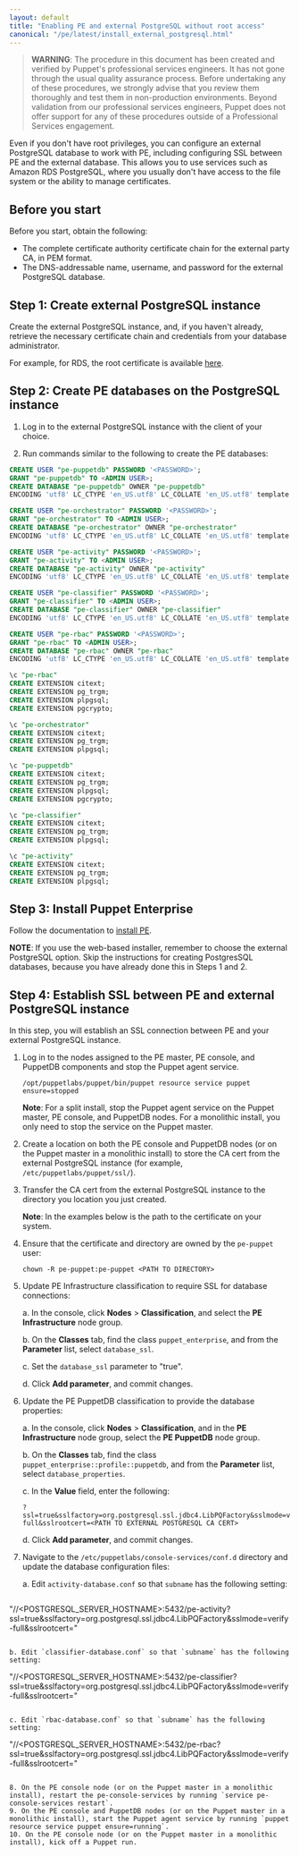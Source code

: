 ```yaml
---
layout: default
title: "Enabling PE and external PostgreSQL without root access"
canonical: "/pe/latest/install_external_postgresql.html"
---
```


> **WARNING**: The procedure in this document has been created and verified by Puppet's professional services engineers. It has not gone through the usual quality assurance process. Before undertaking any of these procedures, we strongly advise that you review them thoroughly and test them in non-production environments. Beyond validation from our professional services engineers, Puppet does not offer support for any of these procedures outside of a Professional Services engagement.

Even if you don't have root privileges, you can configure an external PostgreSQL database to work with PE, including configuring SSL between PE and the external database. This allows you to use services such as Amazon RDS PostgreSQL, where you usually don't have access to the file system or the ability to manage certificates.

## Before you start
Before you start, obtain the following:

- The complete certificate authority certificate chain for the external party CA, in PEM format.
- The DNS-addressable name, username, and password for the external PostgreSQL database.

## Step 1: Create external PostgreSQL instance

Create the external PostgreSQL instance, and, if you haven't already, retrieve the necessary certificate chain and credentials from your database administrator.

For example, for RDS, the root certificate is available [here](https://s3.amazonaws.com/rds-downloads/rds-ca-2015-root.pem).

## Step 2: Create PE databases on the PostgreSQL instance

1. Log in to the external PostgreSQL instance with the client of your choice.

2. Run commands similar to the following to create the PE databases:

~~~SQL
CREATE USER "pe-puppetdb" PASSWORD '<PASSWORD>';
GRANT "pe-puppetdb" TO <ADMIN USER>;
CREATE DATABASE "pe-puppetdb" OWNER "pe-puppetdb"
ENCODING 'utf8' LC_CTYPE 'en_US.utf8' LC_COLLATE 'en_US.utf8' template template0;

CREATE USER "pe-orchestrator" PASSWORD '<PASSWORD>';
GRANT "pe-orchestrator" TO <ADMIN USER>;
CREATE DATABASE "pe-orchestrator" OWNER "pe-orchestrator"
ENCODING 'utf8' LC_CTYPE 'en_US.utf8' LC_COLLATE 'en_US.utf8' template template0;

CREATE USER "pe-activity" PASSWORD '<PASSWORD>';
GRANT "pe-activity" TO <ADMIN USER>;
CREATE DATABASE "pe-activity" OWNER "pe-activity"
ENCODING 'utf8' LC_CTYPE 'en_US.utf8' LC_COLLATE 'en_US.utf8' template template0;

CREATE USER "pe-classifier" PASSWORD '<PASSWORD>';
GRANT "pe-classifier" TO <ADMIN USER>;
CREATE DATABASE "pe-classifier" OWNER "pe-classifier"
ENCODING 'utf8' LC_CTYPE 'en_US.utf8' LC_COLLATE 'en_US.utf8' template template0;

CREATE USER "pe-rbac" PASSWORD '<PASSWORD>';
GRANT "pe-rbac" TO <ADMIN USER>;
CREATE DATABASE "pe-rbac" OWNER "pe-rbac"
ENCODING 'utf8' LC_CTYPE 'en_US.utf8' LC_COLLATE 'en_US.utf8' template template0;

\c "pe-rbac"
CREATE EXTENSION citext;
CREATE EXTENSION pg_trgm;
CREATE EXTENSION plpgsql;
CREATE EXTENSION pgcrypto;

\c "pe-orchestrator"
CREATE EXTENSION citext;
CREATE EXTENSION pg_trgm;
CREATE EXTENSION plpgsql;

\c "pe-puppetdb"
CREATE EXTENSION citext;
CREATE EXTENSION pg_trgm;
CREATE EXTENSION plpgsql;
CREATE EXTENSION pgcrypto;

\c "pe-classifier"
CREATE EXTENSION citext;
CREATE EXTENSION pg_trgm;
CREATE EXTENSION plpgsql;

\c "pe-activity"
CREATE EXTENSION citext;
CREATE EXTENSION pg_trgm;
CREATE EXTENSION plpgsql;
~~~

## Step 3: Install Puppet Enterprise

Follow the documentation to [install PE](./install_basic.html#choose-an-installation-method).

**NOTE**: If you use the web-based installer, remember to choose the external PostgreSQL option. Skip the instructions for creating PostgresSQL databases, because you have already done this in Steps 1 and 2.

## Step 4: Establish SSL between PE and external PostgreSQL instance

In this step, you will establish an SSL connection between PE and your external PostgreSQL instance.

1. Log in to the nodes assigned to the PE master, PE console, and PuppetDB components and stop the Puppet agent service.

   ~~~
   /opt/puppetlabs/puppet/bin/puppet resource service puppet ensure=stopped
   ~~~

   **Note**: For a split install, stop the Puppet agent service on the Puppet master, PE console, and PuppetDB nodes. For a monolithic install, you only need to stop the service on the Puppet master.

2. Create a location on both the PE console and PuppetDB nodes (or on the Puppet master in a monolithic install) to store the CA cert from the external PostgreSQL instance (for example, `/etc/puppetlabs/puppet/ssl/`).

3. Transfer the CA cert from the external PostgreSQL instance to the directory you location you just created.

   **Note**: In the examples below <PATH TO EXTERNAL POSTGRESQL CA CERT> is the path to the certificate on your system.

4. Ensure that the certificate and directory are owned by the `pe-puppet` user:

   ~~~
   chown -R pe-puppet:pe-puppet <PATH TO DIRECTORY>
   ~~~

5. Update PE Infrastructure classification to require SSL for database connections:

   a. In the console, click **Nodes** > **Classification**, and select the **PE Infrastructure** node group.

   b. On the **Classes** tab, find the class `puppet_enterprise`, and from the **Parameter** list, select `database_ssl`.

   c. Set the `database_ssl` parameter to "true".

   d. Click **Add parameter**, and commit changes.


6. Update the PE PuppetDB classification to provide the database properties:

   a. In the console, click **Nodes** > **Classification**, and in the **PE Infrastructure** node group, select the **PE PuppetDB** node group.

   b. On the **Classes** tab, find the class `puppet_enterprise::profile::puppetdb`, and from the **Parameter** list, select `database_properties`.

   c. In the **Value** field, enter the following:

   ~~~
   ?ssl=true&sslfactory=org.postgresql.ssl.jdbc4.LibPQFactory&sslmode=verify-full&sslrootcert=<PATH TO EXTERNAL POSTGRESQL CA CERT>
   ~~~


   d. Click **Add parameter**, and commit changes.

7. Navigate to the `/etc/puppetlabs/console-services/conf.d` directory and update the database configuration files:

   a. Edit `activity-database.conf` so that `subname` has the following setting:

   ~~~
"//<POSTGRESQL_SERVER_HOSTNAME>:5432/pe-activity?ssl=true&sslfactory=org.postgresql.ssl.jdbc4.LibPQFactory&sslmode=verify-full&sslrootcert=<PATH TO EXTERNAL POSTGRESQL CA CERT>"
   ~~~

   b. Edit `classifier-database.conf` so that `subname` has the following setting:

   ~~~
   "//<POSTGRESQL_SERVER_HOSTNAME>:5432/pe-classifier?ssl=true&sslfactory=org.postgresql.ssl.jdbc4.LibPQFactory&sslmode=verify-full&sslrootcert=<PATH TO EXTERNAL POSTGRESQL CA CERT>"
   ~~~

   c. Edit `rbac-database.conf` so that `subname` has the following setting:

   ~~~
 "//<POSTGRESQL_SERVER_HOSTNAME>:5432/pe-rbac?ssl=true&sslfactory=org.postgresql.ssl.jdbc4.LibPQFactory&sslmode=verify-full&sslrootcert=<PATH TO EXTERNAL POSTGRESQL CA CERT>"
   ~~~

8. On the PE console node (or on the Puppet master in a monolithic install), restart the pe-console-services by running `service pe-console-services restart`.
9. On the PE console and PuppetDB nodes (or on the Puppet master in a monolithic install), start the Puppet agent service by running `puppet resource service puppet ensure=running`.
10. On the PE console node (or on the Puppet master in a monolithic install), kick off a Puppet run.


